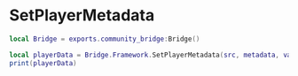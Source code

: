 # SetPlayerMetadata

```lua
local Bridge = exports.community_bridge:Bridge()

local playerData = Bridge.Framework.SetPlayerMetadata(src, metadata, value)
print(playerData)
```
